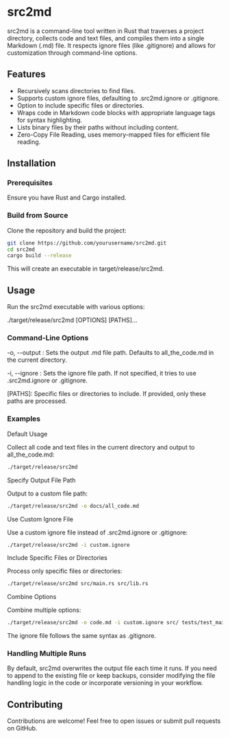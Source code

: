 # src2md

src2md is a command-line tool written in Rust that traverses a project directory, collects code and text files, and compiles them into a single Markdown (.md) file. It respects ignore files (like .gitignore) and allows for customization through command-line options.

## Features

- Recursively scans directories to find files.
- Supports custom ignore files, defaulting to .src2md.ignore or .gitignore.
- Option to include specific files or directories.
- Wraps code in Markdown code blocks with appropriate language tags for syntax highlighting.
- Lists binary files by their paths without including content.
- Zero-Copy File Reading, uses memory-mapped files for efficient file reading.


## Installation

### Prerequisites

Ensure you have Rust and Cargo installed.

### Build from Source

Clone the repository and build the project:
```sh
git clone https://github.com/yourusername/src2md.git
cd src2md
cargo build --release
```
  
This will create an executable in target/release/src2md.

## Usage

Run the src2md executable with various options:

./target/release/src2md [OPTIONS] [PATHS]...

### Command-Line Options

-o, --output <FILE>: Sets the output .md file path. Defaults to all_the_code.md in the current directory.

-i, --ignore <FILE>: Sets the ignore file path. If not specified, it tries to use .src2md.ignore or .gitignore.

[PATHS]: Specific files or directories to include. If provided, only these paths are processed.


### Examples

Default Usage

Collect all code and text files in the current directory and output to all_the_code.md:
```sh
./target/release/src2md
```

Specify Output File Path

Output to a custom file path:
```sh
./target/release/src2md -o docs/all_code.md
```
Use Custom Ignore File

Use a custom ignore file instead of .src2md.ignore or .gitignore:
```sh
./target/release/src2md -i custom.ignore
```
Include Specific Files or Directories

Process only specific files or directories:
```sh
./target/release/src2md src/main.rs src/lib.rs
```

Combine Options

Combine multiple options:
```sh
./target/release/src2md -o code.md -i custom.ignore src/ tests/test_main.rs
```

The ignore file follows the same syntax as .gitignore.

### Handling Multiple Runs

By default, src2md overwrites the output file each time it runs. If you need to append to the existing file or keep backups, consider modifying the file handling logic in the code or incorporate versioning in your workflow.

## Contributing

Contributions are welcome! Feel free to open issues or submit pull requests on GitHub.

